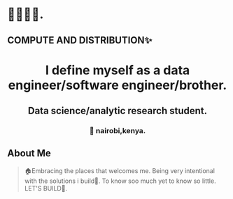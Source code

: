 # 🥴🙋🏿‍♂️.
<!-- profile gif -->
## COMPUTE AND DISTRIBUTION✨
</p>
 <!-- Name and Location -->
<h1 align="center">I define myself as a data engineer/software engineer/brother.</h1>
<h2 align="center">Data science/analytic research student.</h3>
<h3 align="center">📍 nairobi,kenya.</h4>
</p>

## About Me
<!-- about me --!>
<blockquote>🏠Embracing the places that welcomes me.
Being very intentional with the solutions i build🤖.
 To know soo much yet to know so little.
 LET'S BUILD🚀.
</blockquote>

